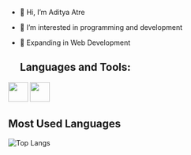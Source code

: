 - 👋 Hi, I’m Aditya Atre
- 👀 I’m interested in programming and development
- 🌱 Expanding in Web Development


  ## Languages and Tools:


<a href="https://developer.mozilla.org/en-US/docs/Web/JavaScript"><img src="https://cdn.jsdelivr.net/gh/devicons/devicon/icons/javascript/javascript-original.svg" width="40" height="40" /></a>
<a href="https://devdocs.io/cpp/"><img src="https://cdn.jsdelivr.net/gh/devicons/devicon/icons/cplusplus/cplusplus-original.svg" width="40" height="40" /></a>


## Most Used Languages

![Top Langs](https://github-readme-stats.vercel.app/api/top-langs/?username=adityaatre26&layout=compact&theme=tokyonight)

<!---
adityaatre26/adityaatre26 is a ✨ special ✨ repository because its `README.md` (this file) appears on your GitHub profile.
You can click the Preview link to take a look at your changes.
--->
